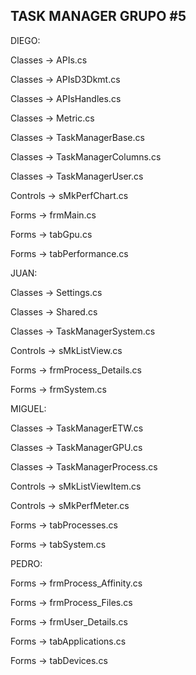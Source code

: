 ## TASK MANAGER GRUPO #5

DIEGO:

  Classes → APIs.cs
  
  Classes → APIsD3Dkmt.cs
  
  Classes → APIsHandles.cs
  
  Classes → Metric.cs
  
  Classes → TaskManagerBase.cs
  
  Classes → TaskManagerColumns.cs
  
  Classes → TaskManagerUser.cs
  
  Controls → sMkPerfChart.cs
  
  Forms → frmMain.cs
  
  Forms → tabGpu.cs
  
  Forms → tabPerformance.cs

JUAN:

  Classes → Settings.cs
  
  Classes → Shared.cs
  
  Classes → TaskManagerSystem.cs
  
  Controls → sMkListView.cs
  
  Forms → frmProcess_Details.cs
  
  Forms → frmSystem.cs

MIGUEL:

  Classes → TaskManagerETW.cs
  
  Classes → TaskManagerGPU.cs
  
  Classes → TaskManagerProcess.cs
  
  Controls → sMkListViewItem.cs
  
  Controls → sMkPerfMeter.cs
  
  Forms → tabProcesses.cs
  
  Forms → tabSystem.cs

PEDRO:

  Forms → frmProcess_Affinity.cs
  
  Forms → frmProcess_Files.cs
  
  Forms → frmUser_Details.cs

  Forms → tabApplications.cs
  
  Forms → tabDevices.cs
